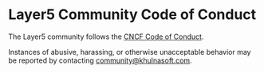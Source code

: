 # Layer5 Community Code of Conduct

The Layer5 community follows the [CNCF Code of Conduct](https://github.com/cncf/foundation/blob/master/code-of-conduct.md).

Instances of abusive, harassing, or otherwise unacceptable behavior may be reported by contacting community@khulnasoft.com.
